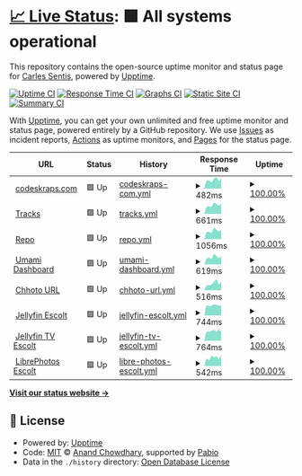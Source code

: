# [📈 Live Status](https://status.codeskraps.com): <!--live status--> **🟩 All systems operational**

This repository contains the open-source uptime monitor and status page for [Carles Sentis](http://codeskraps.com), powered by [Upptime](https://github.com/upptime/upptime).

[![Uptime CI](https://github.com/codeskraps/upptime_codeskraps_status/workflows/Uptime%20CI/badge.svg)](https://github.com/codeskraps/upptime_codeskraps_status/actions?query=workflow%3A%22Uptime+CI%22)
[![Response Time CI](https://github.com/codeskraps/upptime_codeskraps_status/workflows/Response%20Time%20CI/badge.svg)](https://github.com/codeskraps/upptime_codeskraps_status/actions?query=workflow%3A%22Response+Time+CI%22)
[![Graphs CI](https://github.com/codeskraps/upptime_codeskraps_status/workflows/Graphs%20CI/badge.svg)](https://github.com/codeskraps/upptime_codeskraps_status/actions?query=workflow%3A%22Graphs+CI%22)
[![Static Site CI](https://github.com/codeskraps/upptime_codeskraps_status/workflows/Static%20Site%20CI/badge.svg)](https://github.com/codeskraps/upptime_codeskraps_status/actions?query=workflow%3A%22Static+Site+CI%22)
[![Summary CI](https://github.com/codeskraps/upptime_codeskraps_status/workflows/Summary%20CI/badge.svg)](https://github.com/codeskraps/upptime_codeskraps_status/actions?query=workflow%3A%22Summary+CI%22)

With [Upptime](https://upptime.js.org), you can get your own unlimited and free uptime monitor and status page, powered entirely by a GitHub repository. We use [Issues](https://github.com/codeskraps/upptime_codeskraps_status/issues) as incident reports, [Actions](https://github.com/codeskraps/upptime_codeskraps_status/actions) as uptime monitors, and [Pages](https://status.codeskraps.com) for the status page.

<!--start: status pages-->
<!-- This summary is generated by Upptime (https://github.com/upptime/upptime) -->
<!-- Do not edit this manually, your changes will be overwritten -->
<!-- prettier-ignore -->
| URL | Status | History | Response Time | Uptime |
| --- | ------ | ------- | ------------- | ------ |
| <img alt="" src="https://icons.duckduckgo.com/ip3/codeskraps.com.ico" height="13"> [codeskraps.com](https://codeskraps.com) | 🟩 Up | [codeskraps-com.yml](https://github.com/codeskraps/upptime_codeskraps_status/commits/HEAD/history/codeskraps-com.yml) | <details><summary><img alt="Response time graph" src="./graphs/codeskraps-com/response-time-week.png" height="20"> 482ms</summary><br><a href="https://status.codeskraps.com/history/codeskraps-com"><img alt="Response time 468" src="https://img.shields.io/endpoint?url=https%3A%2F%2Fraw.githubusercontent.com%2Fcodeskraps%2Fupptime_codeskraps_status%2FHEAD%2Fapi%2Fcodeskraps-com%2Fresponse-time.json"></a><br><a href="https://status.codeskraps.com/history/codeskraps-com"><img alt="24-hour response time 538" src="https://img.shields.io/endpoint?url=https%3A%2F%2Fraw.githubusercontent.com%2Fcodeskraps%2Fupptime_codeskraps_status%2FHEAD%2Fapi%2Fcodeskraps-com%2Fresponse-time-day.json"></a><br><a href="https://status.codeskraps.com/history/codeskraps-com"><img alt="7-day response time 482" src="https://img.shields.io/endpoint?url=https%3A%2F%2Fraw.githubusercontent.com%2Fcodeskraps%2Fupptime_codeskraps_status%2FHEAD%2Fapi%2Fcodeskraps-com%2Fresponse-time-week.json"></a><br><a href="https://status.codeskraps.com/history/codeskraps-com"><img alt="30-day response time 469" src="https://img.shields.io/endpoint?url=https%3A%2F%2Fraw.githubusercontent.com%2Fcodeskraps%2Fupptime_codeskraps_status%2FHEAD%2Fapi%2Fcodeskraps-com%2Fresponse-time-month.json"></a><br><a href="https://status.codeskraps.com/history/codeskraps-com"><img alt="1-year response time 468" src="https://img.shields.io/endpoint?url=https%3A%2F%2Fraw.githubusercontent.com%2Fcodeskraps%2Fupptime_codeskraps_status%2FHEAD%2Fapi%2Fcodeskraps-com%2Fresponse-time-year.json"></a></details> | <details><summary><a href="https://status.codeskraps.com/history/codeskraps-com">100.00%</a></summary><a href="https://status.codeskraps.com/history/codeskraps-com"><img alt="All-time uptime 99.99%" src="https://img.shields.io/endpoint?url=https%3A%2F%2Fraw.githubusercontent.com%2Fcodeskraps%2Fupptime_codeskraps_status%2FHEAD%2Fapi%2Fcodeskraps-com%2Fuptime.json"></a><br><a href="https://status.codeskraps.com/history/codeskraps-com"><img alt="24-hour uptime 100.00%" src="https://img.shields.io/endpoint?url=https%3A%2F%2Fraw.githubusercontent.com%2Fcodeskraps%2Fupptime_codeskraps_status%2FHEAD%2Fapi%2Fcodeskraps-com%2Fuptime-day.json"></a><br><a href="https://status.codeskraps.com/history/codeskraps-com"><img alt="7-day uptime 100.00%" src="https://img.shields.io/endpoint?url=https%3A%2F%2Fraw.githubusercontent.com%2Fcodeskraps%2Fupptime_codeskraps_status%2FHEAD%2Fapi%2Fcodeskraps-com%2Fuptime-week.json"></a><br><a href="https://status.codeskraps.com/history/codeskraps-com"><img alt="30-day uptime 99.96%" src="https://img.shields.io/endpoint?url=https%3A%2F%2Fraw.githubusercontent.com%2Fcodeskraps%2Fupptime_codeskraps_status%2FHEAD%2Fapi%2Fcodeskraps-com%2Fuptime-month.json"></a><br><a href="https://status.codeskraps.com/history/codeskraps-com"><img alt="1-year uptime 99.99%" src="https://img.shields.io/endpoint?url=https%3A%2F%2Fraw.githubusercontent.com%2Fcodeskraps%2Fupptime_codeskraps_status%2FHEAD%2Fapi%2Fcodeskraps-com%2Fuptime-year.json"></a></details>
| <img alt="" src="https://icons.duckduckgo.com/ip3/tracks.codeskraps.com.ico" height="13"> [Tracks](https://tracks.codeskraps.com) | 🟩 Up | [tracks.yml](https://github.com/codeskraps/upptime_codeskraps_status/commits/HEAD/history/tracks.yml) | <details><summary><img alt="Response time graph" src="./graphs/tracks/response-time-week.png" height="20"> 661ms</summary><br><a href="https://status.codeskraps.com/history/tracks"><img alt="Response time 599" src="https://img.shields.io/endpoint?url=https%3A%2F%2Fraw.githubusercontent.com%2Fcodeskraps%2Fupptime_codeskraps_status%2FHEAD%2Fapi%2Ftracks%2Fresponse-time.json"></a><br><a href="https://status.codeskraps.com/history/tracks"><img alt="24-hour response time 803" src="https://img.shields.io/endpoint?url=https%3A%2F%2Fraw.githubusercontent.com%2Fcodeskraps%2Fupptime_codeskraps_status%2FHEAD%2Fapi%2Ftracks%2Fresponse-time-day.json"></a><br><a href="https://status.codeskraps.com/history/tracks"><img alt="7-day response time 661" src="https://img.shields.io/endpoint?url=https%3A%2F%2Fraw.githubusercontent.com%2Fcodeskraps%2Fupptime_codeskraps_status%2FHEAD%2Fapi%2Ftracks%2Fresponse-time-week.json"></a><br><a href="https://status.codeskraps.com/history/tracks"><img alt="30-day response time 612" src="https://img.shields.io/endpoint?url=https%3A%2F%2Fraw.githubusercontent.com%2Fcodeskraps%2Fupptime_codeskraps_status%2FHEAD%2Fapi%2Ftracks%2Fresponse-time-month.json"></a><br><a href="https://status.codeskraps.com/history/tracks"><img alt="1-year response time 599" src="https://img.shields.io/endpoint?url=https%3A%2F%2Fraw.githubusercontent.com%2Fcodeskraps%2Fupptime_codeskraps_status%2FHEAD%2Fapi%2Ftracks%2Fresponse-time-year.json"></a></details> | <details><summary><a href="https://status.codeskraps.com/history/tracks">100.00%</a></summary><a href="https://status.codeskraps.com/history/tracks"><img alt="All-time uptime 98.34%" src="https://img.shields.io/endpoint?url=https%3A%2F%2Fraw.githubusercontent.com%2Fcodeskraps%2Fupptime_codeskraps_status%2FHEAD%2Fapi%2Ftracks%2Fuptime.json"></a><br><a href="https://status.codeskraps.com/history/tracks"><img alt="24-hour uptime 100.00%" src="https://img.shields.io/endpoint?url=https%3A%2F%2Fraw.githubusercontent.com%2Fcodeskraps%2Fupptime_codeskraps_status%2FHEAD%2Fapi%2Ftracks%2Fuptime-day.json"></a><br><a href="https://status.codeskraps.com/history/tracks"><img alt="7-day uptime 100.00%" src="https://img.shields.io/endpoint?url=https%3A%2F%2Fraw.githubusercontent.com%2Fcodeskraps%2Fupptime_codeskraps_status%2FHEAD%2Fapi%2Ftracks%2Fuptime-week.json"></a><br><a href="https://status.codeskraps.com/history/tracks"><img alt="30-day uptime 99.86%" src="https://img.shields.io/endpoint?url=https%3A%2F%2Fraw.githubusercontent.com%2Fcodeskraps%2Fupptime_codeskraps_status%2FHEAD%2Fapi%2Ftracks%2Fuptime-month.json"></a><br><a href="https://status.codeskraps.com/history/tracks"><img alt="1-year uptime 98.34%" src="https://img.shields.io/endpoint?url=https%3A%2F%2Fraw.githubusercontent.com%2Fcodeskraps%2Fupptime_codeskraps_status%2FHEAD%2Fapi%2Ftracks%2Fuptime-year.json"></a></details>
| <img alt="" src="https://icons.duckduckgo.com/ip3/repo.codeskraps.com.ico" height="13"> [Repo](https://repo.codeskraps.com/codeskraps) | 🟩 Up | [repo.yml](https://github.com/codeskraps/upptime_codeskraps_status/commits/HEAD/history/repo.yml) | <details><summary><img alt="Response time graph" src="./graphs/repo/response-time-week.png" height="20"> 1056ms</summary><br><a href="https://status.codeskraps.com/history/repo"><img alt="Response time 633" src="https://img.shields.io/endpoint?url=https%3A%2F%2Fraw.githubusercontent.com%2Fcodeskraps%2Fupptime_codeskraps_status%2FHEAD%2Fapi%2Frepo%2Fresponse-time.json"></a><br><a href="https://status.codeskraps.com/history/repo"><img alt="24-hour response time 1132" src="https://img.shields.io/endpoint?url=https%3A%2F%2Fraw.githubusercontent.com%2Fcodeskraps%2Fupptime_codeskraps_status%2FHEAD%2Fapi%2Frepo%2Fresponse-time-day.json"></a><br><a href="https://status.codeskraps.com/history/repo"><img alt="7-day response time 1056" src="https://img.shields.io/endpoint?url=https%3A%2F%2Fraw.githubusercontent.com%2Fcodeskraps%2Fupptime_codeskraps_status%2FHEAD%2Fapi%2Frepo%2Fresponse-time-week.json"></a><br><a href="https://status.codeskraps.com/history/repo"><img alt="30-day response time 827" src="https://img.shields.io/endpoint?url=https%3A%2F%2Fraw.githubusercontent.com%2Fcodeskraps%2Fupptime_codeskraps_status%2FHEAD%2Fapi%2Frepo%2Fresponse-time-month.json"></a><br><a href="https://status.codeskraps.com/history/repo"><img alt="1-year response time 633" src="https://img.shields.io/endpoint?url=https%3A%2F%2Fraw.githubusercontent.com%2Fcodeskraps%2Fupptime_codeskraps_status%2FHEAD%2Fapi%2Frepo%2Fresponse-time-year.json"></a></details> | <details><summary><a href="https://status.codeskraps.com/history/repo">100.00%</a></summary><a href="https://status.codeskraps.com/history/repo"><img alt="All-time uptime 99.99%" src="https://img.shields.io/endpoint?url=https%3A%2F%2Fraw.githubusercontent.com%2Fcodeskraps%2Fupptime_codeskraps_status%2FHEAD%2Fapi%2Frepo%2Fuptime.json"></a><br><a href="https://status.codeskraps.com/history/repo"><img alt="24-hour uptime 100.00%" src="https://img.shields.io/endpoint?url=https%3A%2F%2Fraw.githubusercontent.com%2Fcodeskraps%2Fupptime_codeskraps_status%2FHEAD%2Fapi%2Frepo%2Fuptime-day.json"></a><br><a href="https://status.codeskraps.com/history/repo"><img alt="7-day uptime 100.00%" src="https://img.shields.io/endpoint?url=https%3A%2F%2Fraw.githubusercontent.com%2Fcodeskraps%2Fupptime_codeskraps_status%2FHEAD%2Fapi%2Frepo%2Fuptime-week.json"></a><br><a href="https://status.codeskraps.com/history/repo"><img alt="30-day uptime 99.96%" src="https://img.shields.io/endpoint?url=https%3A%2F%2Fraw.githubusercontent.com%2Fcodeskraps%2Fupptime_codeskraps_status%2FHEAD%2Fapi%2Frepo%2Fuptime-month.json"></a><br><a href="https://status.codeskraps.com/history/repo"><img alt="1-year uptime 99.99%" src="https://img.shields.io/endpoint?url=https%3A%2F%2Fraw.githubusercontent.com%2Fcodeskraps%2Fupptime_codeskraps_status%2FHEAD%2Fapi%2Frepo%2Fuptime-year.json"></a></details>
| <img alt="" src="https://icons.duckduckgo.com/ip3/umami.codeskraps.com.ico" height="13"> [Umami Dashboard](https://umami.codeskraps.com/dashboard) | 🟩 Up | [umami-dashboard.yml](https://github.com/codeskraps/upptime_codeskraps_status/commits/HEAD/history/umami-dashboard.yml) | <details><summary><img alt="Response time graph" src="./graphs/umami-dashboard/response-time-week.png" height="20"> 619ms</summary><br><a href="https://status.codeskraps.com/history/umami-dashboard"><img alt="Response time 566" src="https://img.shields.io/endpoint?url=https%3A%2F%2Fraw.githubusercontent.com%2Fcodeskraps%2Fupptime_codeskraps_status%2FHEAD%2Fapi%2Fumami-dashboard%2Fresponse-time.json"></a><br><a href="https://status.codeskraps.com/history/umami-dashboard"><img alt="24-hour response time 756" src="https://img.shields.io/endpoint?url=https%3A%2F%2Fraw.githubusercontent.com%2Fcodeskraps%2Fupptime_codeskraps_status%2FHEAD%2Fapi%2Fumami-dashboard%2Fresponse-time-day.json"></a><br><a href="https://status.codeskraps.com/history/umami-dashboard"><img alt="7-day response time 619" src="https://img.shields.io/endpoint?url=https%3A%2F%2Fraw.githubusercontent.com%2Fcodeskraps%2Fupptime_codeskraps_status%2FHEAD%2Fapi%2Fumami-dashboard%2Fresponse-time-week.json"></a><br><a href="https://status.codeskraps.com/history/umami-dashboard"><img alt="30-day response time 592" src="https://img.shields.io/endpoint?url=https%3A%2F%2Fraw.githubusercontent.com%2Fcodeskraps%2Fupptime_codeskraps_status%2FHEAD%2Fapi%2Fumami-dashboard%2Fresponse-time-month.json"></a><br><a href="https://status.codeskraps.com/history/umami-dashboard"><img alt="1-year response time 566" src="https://img.shields.io/endpoint?url=https%3A%2F%2Fraw.githubusercontent.com%2Fcodeskraps%2Fupptime_codeskraps_status%2FHEAD%2Fapi%2Fumami-dashboard%2Fresponse-time-year.json"></a></details> | <details><summary><a href="https://status.codeskraps.com/history/umami-dashboard">100.00%</a></summary><a href="https://status.codeskraps.com/history/umami-dashboard"><img alt="All-time uptime 98.72%" src="https://img.shields.io/endpoint?url=https%3A%2F%2Fraw.githubusercontent.com%2Fcodeskraps%2Fupptime_codeskraps_status%2FHEAD%2Fapi%2Fumami-dashboard%2Fuptime.json"></a><br><a href="https://status.codeskraps.com/history/umami-dashboard"><img alt="24-hour uptime 100.00%" src="https://img.shields.io/endpoint?url=https%3A%2F%2Fraw.githubusercontent.com%2Fcodeskraps%2Fupptime_codeskraps_status%2FHEAD%2Fapi%2Fumami-dashboard%2Fuptime-day.json"></a><br><a href="https://status.codeskraps.com/history/umami-dashboard"><img alt="7-day uptime 100.00%" src="https://img.shields.io/endpoint?url=https%3A%2F%2Fraw.githubusercontent.com%2Fcodeskraps%2Fupptime_codeskraps_status%2FHEAD%2Fapi%2Fumami-dashboard%2Fuptime-week.json"></a><br><a href="https://status.codeskraps.com/history/umami-dashboard"><img alt="30-day uptime 100.00%" src="https://img.shields.io/endpoint?url=https%3A%2F%2Fraw.githubusercontent.com%2Fcodeskraps%2Fupptime_codeskraps_status%2FHEAD%2Fapi%2Fumami-dashboard%2Fuptime-month.json"></a><br><a href="https://status.codeskraps.com/history/umami-dashboard"><img alt="1-year uptime 98.72%" src="https://img.shields.io/endpoint?url=https%3A%2F%2Fraw.githubusercontent.com%2Fcodeskraps%2Fupptime_codeskraps_status%2FHEAD%2Fapi%2Fumami-dashboard%2Fuptime-year.json"></a></details>
| <img alt="" src="https://icons.duckduckgo.com/ip3/short.codeskraps.com.ico" height="13"> [Chhoto URL](https://short.codeskraps.com) | 🟩 Up | [chhoto-url.yml](https://github.com/codeskraps/upptime_codeskraps_status/commits/HEAD/history/chhoto-url.yml) | <details><summary><img alt="Response time graph" src="./graphs/chhoto-url/response-time-week.png" height="20"> 516ms</summary><br><a href="https://status.codeskraps.com/history/chhoto-url"><img alt="Response time 451" src="https://img.shields.io/endpoint?url=https%3A%2F%2Fraw.githubusercontent.com%2Fcodeskraps%2Fupptime_codeskraps_status%2FHEAD%2Fapi%2Fchhoto-url%2Fresponse-time.json"></a><br><a href="https://status.codeskraps.com/history/chhoto-url"><img alt="24-hour response time 500" src="https://img.shields.io/endpoint?url=https%3A%2F%2Fraw.githubusercontent.com%2Fcodeskraps%2Fupptime_codeskraps_status%2FHEAD%2Fapi%2Fchhoto-url%2Fresponse-time-day.json"></a><br><a href="https://status.codeskraps.com/history/chhoto-url"><img alt="7-day response time 516" src="https://img.shields.io/endpoint?url=https%3A%2F%2Fraw.githubusercontent.com%2Fcodeskraps%2Fupptime_codeskraps_status%2FHEAD%2Fapi%2Fchhoto-url%2Fresponse-time-week.json"></a><br><a href="https://status.codeskraps.com/history/chhoto-url"><img alt="30-day response time 465" src="https://img.shields.io/endpoint?url=https%3A%2F%2Fraw.githubusercontent.com%2Fcodeskraps%2Fupptime_codeskraps_status%2FHEAD%2Fapi%2Fchhoto-url%2Fresponse-time-month.json"></a><br><a href="https://status.codeskraps.com/history/chhoto-url"><img alt="1-year response time 451" src="https://img.shields.io/endpoint?url=https%3A%2F%2Fraw.githubusercontent.com%2Fcodeskraps%2Fupptime_codeskraps_status%2FHEAD%2Fapi%2Fchhoto-url%2Fresponse-time-year.json"></a></details> | <details><summary><a href="https://status.codeskraps.com/history/chhoto-url">100.00%</a></summary><a href="https://status.codeskraps.com/history/chhoto-url"><img alt="All-time uptime 98.71%" src="https://img.shields.io/endpoint?url=https%3A%2F%2Fraw.githubusercontent.com%2Fcodeskraps%2Fupptime_codeskraps_status%2FHEAD%2Fapi%2Fchhoto-url%2Fuptime.json"></a><br><a href="https://status.codeskraps.com/history/chhoto-url"><img alt="24-hour uptime 100.00%" src="https://img.shields.io/endpoint?url=https%3A%2F%2Fraw.githubusercontent.com%2Fcodeskraps%2Fupptime_codeskraps_status%2FHEAD%2Fapi%2Fchhoto-url%2Fuptime-day.json"></a><br><a href="https://status.codeskraps.com/history/chhoto-url"><img alt="7-day uptime 100.00%" src="https://img.shields.io/endpoint?url=https%3A%2F%2Fraw.githubusercontent.com%2Fcodeskraps%2Fupptime_codeskraps_status%2FHEAD%2Fapi%2Fchhoto-url%2Fuptime-week.json"></a><br><a href="https://status.codeskraps.com/history/chhoto-url"><img alt="30-day uptime 100.00%" src="https://img.shields.io/endpoint?url=https%3A%2F%2Fraw.githubusercontent.com%2Fcodeskraps%2Fupptime_codeskraps_status%2FHEAD%2Fapi%2Fchhoto-url%2Fuptime-month.json"></a><br><a href="https://status.codeskraps.com/history/chhoto-url"><img alt="1-year uptime 98.71%" src="https://img.shields.io/endpoint?url=https%3A%2F%2Fraw.githubusercontent.com%2Fcodeskraps%2Fupptime_codeskraps_status%2FHEAD%2Fapi%2Fchhoto-url%2Fuptime-year.json"></a></details>
| <img alt="" src="https://icons.duckduckgo.com/ip3/escolt.eu.ico" height="13"> [Jellyfin Escolt](https://escolt.eu) | 🟩 Up | [jellyfin-escolt.yml](https://github.com/codeskraps/upptime_codeskraps_status/commits/HEAD/history/jellyfin-escolt.yml) | <details><summary><img alt="Response time graph" src="./graphs/jellyfin-escolt/response-time-week.png" height="20"> 744ms</summary><br><a href="https://status.codeskraps.com/history/jellyfin-escolt"><img alt="Response time 759" src="https://img.shields.io/endpoint?url=https%3A%2F%2Fraw.githubusercontent.com%2Fcodeskraps%2Fupptime_codeskraps_status%2FHEAD%2Fapi%2Fjellyfin-escolt%2Fresponse-time.json"></a><br><a href="https://status.codeskraps.com/history/jellyfin-escolt"><img alt="24-hour response time 921" src="https://img.shields.io/endpoint?url=https%3A%2F%2Fraw.githubusercontent.com%2Fcodeskraps%2Fupptime_codeskraps_status%2FHEAD%2Fapi%2Fjellyfin-escolt%2Fresponse-time-day.json"></a><br><a href="https://status.codeskraps.com/history/jellyfin-escolt"><img alt="7-day response time 744" src="https://img.shields.io/endpoint?url=https%3A%2F%2Fraw.githubusercontent.com%2Fcodeskraps%2Fupptime_codeskraps_status%2FHEAD%2Fapi%2Fjellyfin-escolt%2Fresponse-time-week.json"></a><br><a href="https://status.codeskraps.com/history/jellyfin-escolt"><img alt="30-day response time 758" src="https://img.shields.io/endpoint?url=https%3A%2F%2Fraw.githubusercontent.com%2Fcodeskraps%2Fupptime_codeskraps_status%2FHEAD%2Fapi%2Fjellyfin-escolt%2Fresponse-time-month.json"></a><br><a href="https://status.codeskraps.com/history/jellyfin-escolt"><img alt="1-year response time 759" src="https://img.shields.io/endpoint?url=https%3A%2F%2Fraw.githubusercontent.com%2Fcodeskraps%2Fupptime_codeskraps_status%2FHEAD%2Fapi%2Fjellyfin-escolt%2Fresponse-time-year.json"></a></details> | <details><summary><a href="https://status.codeskraps.com/history/jellyfin-escolt">100.00%</a></summary><a href="https://status.codeskraps.com/history/jellyfin-escolt"><img alt="All-time uptime 87.09%" src="https://img.shields.io/endpoint?url=https%3A%2F%2Fraw.githubusercontent.com%2Fcodeskraps%2Fupptime_codeskraps_status%2FHEAD%2Fapi%2Fjellyfin-escolt%2Fuptime.json"></a><br><a href="https://status.codeskraps.com/history/jellyfin-escolt"><img alt="24-hour uptime 100.00%" src="https://img.shields.io/endpoint?url=https%3A%2F%2Fraw.githubusercontent.com%2Fcodeskraps%2Fupptime_codeskraps_status%2FHEAD%2Fapi%2Fjellyfin-escolt%2Fuptime-day.json"></a><br><a href="https://status.codeskraps.com/history/jellyfin-escolt"><img alt="7-day uptime 100.00%" src="https://img.shields.io/endpoint?url=https%3A%2F%2Fraw.githubusercontent.com%2Fcodeskraps%2Fupptime_codeskraps_status%2FHEAD%2Fapi%2Fjellyfin-escolt%2Fuptime-week.json"></a><br><a href="https://status.codeskraps.com/history/jellyfin-escolt"><img alt="30-day uptime 100.00%" src="https://img.shields.io/endpoint?url=https%3A%2F%2Fraw.githubusercontent.com%2Fcodeskraps%2Fupptime_codeskraps_status%2FHEAD%2Fapi%2Fjellyfin-escolt%2Fuptime-month.json"></a><br><a href="https://status.codeskraps.com/history/jellyfin-escolt"><img alt="1-year uptime 87.09%" src="https://img.shields.io/endpoint?url=https%3A%2F%2Fraw.githubusercontent.com%2Fcodeskraps%2Fupptime_codeskraps_status%2FHEAD%2Fapi%2Fjellyfin-escolt%2Fuptime-year.json"></a></details>
| <img alt="" src="https://icons.duckduckgo.com/ip3/tv.escolt.eu.ico" height="13"> [Jellyfin TV Escolt](https://tv.escolt.eu) | 🟩 Up | [jellyfin-tv-escolt.yml](https://github.com/codeskraps/upptime_codeskraps_status/commits/HEAD/history/jellyfin-tv-escolt.yml) | <details><summary><img alt="Response time graph" src="./graphs/jellyfin-tv-escolt/response-time-week.png" height="20"> 764ms</summary><br><a href="https://status.codeskraps.com/history/jellyfin-tv-escolt"><img alt="Response time 782" src="https://img.shields.io/endpoint?url=https%3A%2F%2Fraw.githubusercontent.com%2Fcodeskraps%2Fupptime_codeskraps_status%2FHEAD%2Fapi%2Fjellyfin-tv-escolt%2Fresponse-time.json"></a><br><a href="https://status.codeskraps.com/history/jellyfin-tv-escolt"><img alt="24-hour response time 694" src="https://img.shields.io/endpoint?url=https%3A%2F%2Fraw.githubusercontent.com%2Fcodeskraps%2Fupptime_codeskraps_status%2FHEAD%2Fapi%2Fjellyfin-tv-escolt%2Fresponse-time-day.json"></a><br><a href="https://status.codeskraps.com/history/jellyfin-tv-escolt"><img alt="7-day response time 764" src="https://img.shields.io/endpoint?url=https%3A%2F%2Fraw.githubusercontent.com%2Fcodeskraps%2Fupptime_codeskraps_status%2FHEAD%2Fapi%2Fjellyfin-tv-escolt%2Fresponse-time-week.json"></a><br><a href="https://status.codeskraps.com/history/jellyfin-tv-escolt"><img alt="30-day response time 766" src="https://img.shields.io/endpoint?url=https%3A%2F%2Fraw.githubusercontent.com%2Fcodeskraps%2Fupptime_codeskraps_status%2FHEAD%2Fapi%2Fjellyfin-tv-escolt%2Fresponse-time-month.json"></a><br><a href="https://status.codeskraps.com/history/jellyfin-tv-escolt"><img alt="1-year response time 782" src="https://img.shields.io/endpoint?url=https%3A%2F%2Fraw.githubusercontent.com%2Fcodeskraps%2Fupptime_codeskraps_status%2FHEAD%2Fapi%2Fjellyfin-tv-escolt%2Fresponse-time-year.json"></a></details> | <details><summary><a href="https://status.codeskraps.com/history/jellyfin-tv-escolt">100.00%</a></summary><a href="https://status.codeskraps.com/history/jellyfin-tv-escolt"><img alt="All-time uptime 87.06%" src="https://img.shields.io/endpoint?url=https%3A%2F%2Fraw.githubusercontent.com%2Fcodeskraps%2Fupptime_codeskraps_status%2FHEAD%2Fapi%2Fjellyfin-tv-escolt%2Fuptime.json"></a><br><a href="https://status.codeskraps.com/history/jellyfin-tv-escolt"><img alt="24-hour uptime 100.00%" src="https://img.shields.io/endpoint?url=https%3A%2F%2Fraw.githubusercontent.com%2Fcodeskraps%2Fupptime_codeskraps_status%2FHEAD%2Fapi%2Fjellyfin-tv-escolt%2Fuptime-day.json"></a><br><a href="https://status.codeskraps.com/history/jellyfin-tv-escolt"><img alt="7-day uptime 100.00%" src="https://img.shields.io/endpoint?url=https%3A%2F%2Fraw.githubusercontent.com%2Fcodeskraps%2Fupptime_codeskraps_status%2FHEAD%2Fapi%2Fjellyfin-tv-escolt%2Fuptime-week.json"></a><br><a href="https://status.codeskraps.com/history/jellyfin-tv-escolt"><img alt="30-day uptime 100.00%" src="https://img.shields.io/endpoint?url=https%3A%2F%2Fraw.githubusercontent.com%2Fcodeskraps%2Fupptime_codeskraps_status%2FHEAD%2Fapi%2Fjellyfin-tv-escolt%2Fuptime-month.json"></a><br><a href="https://status.codeskraps.com/history/jellyfin-tv-escolt"><img alt="1-year uptime 87.06%" src="https://img.shields.io/endpoint?url=https%3A%2F%2Fraw.githubusercontent.com%2Fcodeskraps%2Fupptime_codeskraps_status%2FHEAD%2Fapi%2Fjellyfin-tv-escolt%2Fuptime-year.json"></a></details>
| <img alt="" src="https://icons.duckduckgo.com/ip3/photos.escolt.eu.ico" height="13"> [LibrePhotos Escolt](https://photos.escolt.eu) | 🟩 Up | [libre-photos-escolt.yml](https://github.com/codeskraps/upptime_codeskraps_status/commits/HEAD/history/libre-photos-escolt.yml) | <details><summary><img alt="Response time graph" src="./graphs/libre-photos-escolt/response-time-week.png" height="20"> 542ms</summary><br><a href="https://status.codeskraps.com/history/libre-photos-escolt"><img alt="Response time 595" src="https://img.shields.io/endpoint?url=https%3A%2F%2Fraw.githubusercontent.com%2Fcodeskraps%2Fupptime_codeskraps_status%2FHEAD%2Fapi%2Flibre-photos-escolt%2Fresponse-time.json"></a><br><a href="https://status.codeskraps.com/history/libre-photos-escolt"><img alt="24-hour response time 588" src="https://img.shields.io/endpoint?url=https%3A%2F%2Fraw.githubusercontent.com%2Fcodeskraps%2Fupptime_codeskraps_status%2FHEAD%2Fapi%2Flibre-photos-escolt%2Fresponse-time-day.json"></a><br><a href="https://status.codeskraps.com/history/libre-photos-escolt"><img alt="7-day response time 542" src="https://img.shields.io/endpoint?url=https%3A%2F%2Fraw.githubusercontent.com%2Fcodeskraps%2Fupptime_codeskraps_status%2FHEAD%2Fapi%2Flibre-photos-escolt%2Fresponse-time-week.json"></a><br><a href="https://status.codeskraps.com/history/libre-photos-escolt"><img alt="30-day response time 608" src="https://img.shields.io/endpoint?url=https%3A%2F%2Fraw.githubusercontent.com%2Fcodeskraps%2Fupptime_codeskraps_status%2FHEAD%2Fapi%2Flibre-photos-escolt%2Fresponse-time-month.json"></a><br><a href="https://status.codeskraps.com/history/libre-photos-escolt"><img alt="1-year response time 595" src="https://img.shields.io/endpoint?url=https%3A%2F%2Fraw.githubusercontent.com%2Fcodeskraps%2Fupptime_codeskraps_status%2FHEAD%2Fapi%2Flibre-photos-escolt%2Fresponse-time-year.json"></a></details> | <details><summary><a href="https://status.codeskraps.com/history/libre-photos-escolt">100.00%</a></summary><a href="https://status.codeskraps.com/history/libre-photos-escolt"><img alt="All-time uptime 87.08%" src="https://img.shields.io/endpoint?url=https%3A%2F%2Fraw.githubusercontent.com%2Fcodeskraps%2Fupptime_codeskraps_status%2FHEAD%2Fapi%2Flibre-photos-escolt%2Fuptime.json"></a><br><a href="https://status.codeskraps.com/history/libre-photos-escolt"><img alt="24-hour uptime 100.00%" src="https://img.shields.io/endpoint?url=https%3A%2F%2Fraw.githubusercontent.com%2Fcodeskraps%2Fupptime_codeskraps_status%2FHEAD%2Fapi%2Flibre-photos-escolt%2Fuptime-day.json"></a><br><a href="https://status.codeskraps.com/history/libre-photos-escolt"><img alt="7-day uptime 100.00%" src="https://img.shields.io/endpoint?url=https%3A%2F%2Fraw.githubusercontent.com%2Fcodeskraps%2Fupptime_codeskraps_status%2FHEAD%2Fapi%2Flibre-photos-escolt%2Fuptime-week.json"></a><br><a href="https://status.codeskraps.com/history/libre-photos-escolt"><img alt="30-day uptime 100.00%" src="https://img.shields.io/endpoint?url=https%3A%2F%2Fraw.githubusercontent.com%2Fcodeskraps%2Fupptime_codeskraps_status%2FHEAD%2Fapi%2Flibre-photos-escolt%2Fuptime-month.json"></a><br><a href="https://status.codeskraps.com/history/libre-photos-escolt"><img alt="1-year uptime 87.08%" src="https://img.shields.io/endpoint?url=https%3A%2F%2Fraw.githubusercontent.com%2Fcodeskraps%2Fupptime_codeskraps_status%2FHEAD%2Fapi%2Flibre-photos-escolt%2Fuptime-year.json"></a></details>

<!--end: status pages-->

[**Visit our status website →**](https://status.codeskraps.com)

## 📄 License

- Powered by: [Upptime](https://github.com/upptime/upptime)
- Code: [MIT](./LICENSE) © [Anand Chowdhary](https://anandchowdhary.com), supported by [Pabio](https://pabio.com)
- Data in the `./history` directory: [Open Database License](https://opendatacommons.org/licenses/odbl/1-0/)
